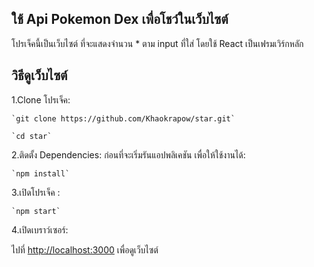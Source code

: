 ## ใช้ Api Pokemon Dex เพื่อโชว์ในเว็บไซต์

โปรเจ็คนี้เป็นเว็บไซต์ ที่จะแสดงจำนวน * ตาม input ที่ใส่  โดยใช้ React เป็นเฟรมเวิร์กหลัก 

## วิธีดูเว็บไซต์

1.Clone โปรเจ็ค:

    `git clone https://github.com/Khaokrapow/star.git`
   
    `cd star`

2.ติดตั้ง Dependencies: ก่อนที่จะเริ่มรันแอปพลิเคชัน เพื่อให้ใช้งานได้:

    `npm install`

3.เปิดโปรเจ็ค :

    `npm start`

4.เปิดเบราว์เซอร์:

   ไปที่ [http://localhost:3000](http://localhost:3000) เพื่อดูเว็บไซต์
